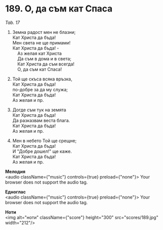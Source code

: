 # 189. О, да съм кат Спаса  

*Tab. 17*  

1. Земна радост мен не блазни;  
Кат Христа да бъда!  
Мен света не ще примами!  
Кат Христа да бъда! -  
    Аз желая кат Христа  
    Да съм в дома и в света;  
    Кат Христа да съм всегда!  
    О, да съм кат Спаса!  

2. Той ще скъса всяка връзка,  
Кат Христа да бъда!  
по-добре за да му служа;  
Кат Христа да бъда!  
Аз желая и пр.  

3. Догде съм тук на земята  
Кат Христа да бъда!  
Да разказвам веста блага.  
Кат Христа да бъда!  
Аз желая и пр.  

4. Мен в небето Той ще срещне;  
Кат Христа да бъда!  
И "Добре дошел!" ще каже.  
Кат Христа да бъда!  
Аз желая и пр.  

__Мелодия__  
<audio className={"music"} controls={true} preload={"none"}><source src="mp3/189.mp3" type="audio/mpeg"/>
Your browser does not support the audio tag.
</audio>  

__Едноглас__  
<audio className={"music"} controls={true} preload={"none"}><source src="transp/189.mp3" type="audio/mpeg"/>
Your browser does not support the audio tag.
</audio>  

__Ноти__  
<img alt="ноти" className={"score"} height="300" src="scores/189.jpg" width="212"/>
